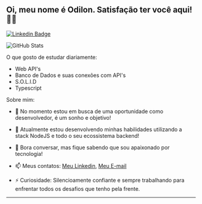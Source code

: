 


## Oi, meu nome é Odilon. Satisfação ter você aqui! 👋🏾

[![Linkedin Badge](https://img.shields.io/badge/-LinkedIn-blue?style=flat-square&logo=Linkedin&logoColor=white&link=https://www.linkedin.com/in/odilonlimaneto/)](https://www.linkedin.com/in/odilonlimaneto/)



![GitHub Stats](https://github-readme-stats.anuraghazra1.vercel.app/api?username=OdilonLimaNeto&show_icons=true&hide_border=true)



O que gosto de estudar diariamente:

- Web API's
- Banco de Dados e suas conexões com API's
- S.O.L.I.D
- Typescript




Sobre mim:

- 🔭 No momento estou em busca de uma oportunidade como desenvolvedor, é um sonho e objetivo!

- 🌱 Atualmente estou desenvolvendo minhas habilidades utilizando a stack NodeJS e todo o seu ecossistema backend!

- 💬 Bora conversar, mas fique sabendo que sou apaixonado por tecnologia!

- 📫 Meus contatos: [Meu Linkedin](https://www.linkedin.com/in/odilonlimaneto/), [Meu E-mail](odilongeronimoo@gmail.com)

- ⚡ Curiosidade: Silencioamente confiante e sempre trabalhando para enfrentar todos os desafios que tenho pela frente.

---
